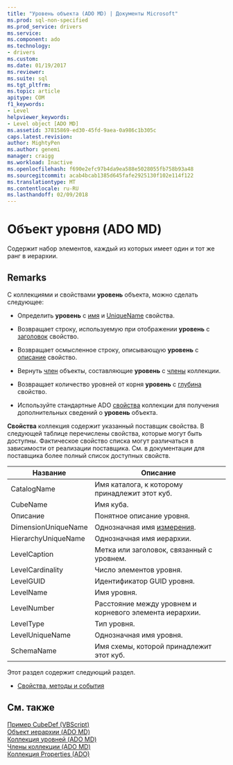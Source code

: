 ```yaml
---
title: "Уровень объекта (ADO MD) | Документы Microsoft"
ms.prod: sql-non-specified
ms.prod_service: drivers
ms.service: 
ms.component: ado
ms.technology:
- drivers
ms.custom: 
ms.date: 01/19/2017
ms.reviewer: 
ms.suite: sql
ms.tgt_pltfrm: 
ms.topic: article
apitype: COM
f1_keywords:
- Level
helpviewer_keywords:
- Level object [ADO MD]
ms.assetid: 37815869-ed30-45fd-9aea-0a986c1b305c
caps.latest.revision: 
author: MightyPen
ms.author: genemi
manager: craigg
ms.workload: Inactive
ms.openlocfilehash: f690e2efc97b4da9ea588e5028055fb758b93a48
ms.sourcegitcommit: acab4bcab1385d645fafe2925130f102e114f122
ms.translationtype: MT
ms.contentlocale: ru-RU
ms.lasthandoff: 02/09/2018
---
```

# <a name="level-object-ado-md"></a>Объект уровня (ADO MD)
Содержит набор элементов, каждый из которых имеет один и тот же ранг в иерархии.  
  
## <a name="remarks"></a>Remarks  
 С коллекциями и свойствами **уровень** объекта, можно сделать следующее:  
  
-   Определить **уровень** с [имя](../../../ado/reference/ado-md-api/name-property-ado-md.md) и [UniqueName](../../../ado/reference/ado-md-api/uniquename-property-ado-md.md) свойства.  
  
-   Возвращает строку, используемую при отображении **уровень** с [заголовок](../../../ado/reference/ado-md-api/caption-property-ado-md.md) свойство.  
  
-   Возвращает осмысленное строку, описывающую **уровень** с [описание](../../../ado/reference/ado-md-api/description-property-ado-md.md) свойство.  
  
-   Вернуть [член](../../../ado/reference/ado-md-api/member-object-ado-md.md) объекты, составляющие **уровень** с [члены](../../../ado/reference/ado-md-api/members-collection-ado-md.md) коллекции.  
  
-   Возвращает количество уровней от корня **уровень** с [глубина](../../../ado/reference/ado-md-api/depth-property-ado-md.md) свойство.  
  
-   Используйте стандартные ADO [свойства](../../../ado/reference/ado-api/properties-collection-ado.md) коллекции для получения дополнительных сведений о **уровень** объекта.  
  
 **Свойства** коллекция содержит указанный поставщик свойства. В следующей таблице перечислены свойства, которые могут быть доступны. Фактическое свойство списка могут различаться в зависимости от реализации поставщика. См. в документации для поставщика более полный список доступных свойств.  
  
|Название|Описание|  
|----------|-----------------|  
|CatalogName|Имя каталога, к которому принадлежит этот куб.|  
|CubeName|Имя куба.|  
|Описание|Понятное описание уровня.|  
|DimensionUniqueName|Однозначная имя [измерения](../../../ado/reference/ado-md-api/dimension-object-ado-md.md).|  
|HierarchyUniqueName|Однозначная имя иерархии.|  
|LevelCaption|Метка или заголовок, связанный с уровнем.|  
|LevelCardinality|Число элементов уровня.|  
|LevelGUID|Идентификатор GUID уровня.|  
|LevelName|Имя уровня.|  
|LevelNumber|Расстояние между уровнем и корневого элемента иерархии.|  
|LevelType|Тип уровня.|  
|LevelUniqueName|Однозначная имя уровня.|  
|SchemaName|Имя схемы, которой принадлежит этот куб.|  
  
 Этот раздел содержит следующий раздел.  
  
-   [Свойства, методы и события](../../../ado/reference/ado-md-api/level-object-properties-methods-and-events.md)  
  
## <a name="see-also"></a>См. также  
 [Пример CubeDef (VBScript)](../../../ado/reference/ado-md-api/cubedef-example-vbscript.md)   
 [Объект иерархии (ADO MD)](../../../ado/reference/ado-md-api/hierarchy-object-ado-md.md)   
 [Коллекция уровней (ADO MD)](../../../ado/reference/ado-md-api/levels-collection-ado-md.md)   
 [Члены коллекции (ADO MD)](../../../ado/reference/ado-md-api/members-collection-ado-md.md)   
 [Коллекция Properties (ADO)](../../../ado/reference/ado-api/properties-collection-ado.md)
